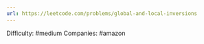 ```yaml
---
url: https://leetcode.com/problems/global-and-local-inversions
---
```


Difficulty: #medium
Companies: #amazon